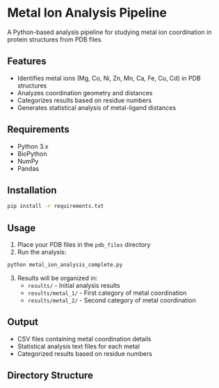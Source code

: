 # Metal Ion Analysis Pipeline

A Python-based analysis pipeline for studying metal ion coordination in protein structures from PDB files.

## Features
- Identifies metal ions (Mg, Co, Ni, Zn, Mn, Ca, Fe, Cu, Cd) in PDB structures
- Analyzes coordination geometry and distances
- Categorizes results based on residue numbers
- Generates statistical analysis of metal-ligand distances

## Requirements
- Python 3.x
- BioPython
- NumPy
- Pandas

## Installation
```bash
pip install -r requirements.txt
```

## Usage
1. Place your PDB files in the `pdb_files` directory
2. Run the analysis:
```bash
python metal_ion_analysis_complete.py
```

3. Results will be organized in:
   - `results/` - Initial analysis results
   - `results/metal_1/` - First category of metal coordination
   - `results/metal_2/` - Second category of metal coordination

## Output
- CSV files containing metal coordination details
- Statistical analysis text files for each metal
- Categorized results based on residue numbers

## Directory Structure
